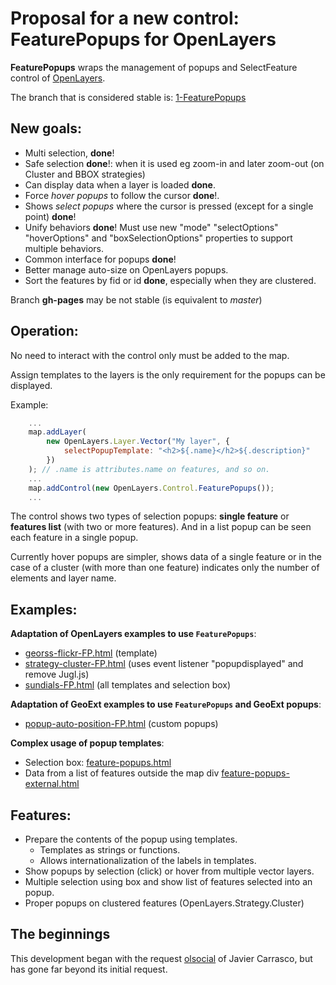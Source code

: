 Proposal for a new control: FeaturePopups for OpenLayers
========================================================

**FeaturePopups** wraps the management of popups and SelectFeature control of [OpenLayers](http://openlayers.org).

The branch that is considered stable is: [1-FeaturePopups](https://github.com/jorix/OL-FeaturePopups/tree/1-FeaturePopups)

New goals:
----------
 * Multi selection, **done**!
 * Safe selection **done**!: when it is used eg zoom-in and later zoom-out (on Cluster and BBOX strategies)
 * Can display data when a layer is loaded **done**.
 * Force *hover popups* to follow the cursor **done**!.
 * Shows *select popups* where the cursor is pressed (except for a single point) **done**!
 * Unify behaviors **done**! Must use new "mode" "selectOptions" "hoverOptions" and "boxSelectionOptions" properties to support multiple behaviors. 
 * Common interface for popups **done**!
 * Better manage auto-size on OpenLayers popups.
 * Sort the features by fid or id **done**, especially when they are clustered.

Branch **gh-pages** may be not stable (is equivalent to *master*)
 
Operation:
---------
No need to interact with the control only must be added to the map.

Assign templates to the layers is the only requirement for the popups can be displayed. 

Example:

```javascript
    ...
    map.addLayer(
        new OpenLayers.Layer.Vector("My layer", {
            selectPopupTemplate: "<h2>${.name}</h2>${.description}"
        })
    ); // .name is attributes.name on features, and so on.
    ...
    map.addControl(new OpenLayers.Control.FeaturePopups());
    ...
```

The control shows two types of selection popups: **single feature** or **features list** (with two or more features). And in a list popup can be seen each feature in a single popup.

Currently hover popups are simpler, shows data of a single feature or in the case of a cluster (with more than one feature) indicates only the number of elements and layer name.

Examples:
---------
**Adaptation of OpenLayers examples to use `FeaturePopups`**:

 * [georss-flickr-FP.html](http://jorix.github.com/OL-FeaturePopups/examples/georss-flickr-FP.html) (template)
 * [strategy-cluster-FP.html](http://jorix.github.com/OL-FeaturePopups/examples/strategy-cluster-FP.html) (uses event listener "popupdisplayed" and remove Jugl.js)
 * [sundials-FP.html](http://jorix.github.com/OL-FeaturePopups/examples/sundials-FP.html) (all templates and selection box)
 
**Adaptation of GeoExt examples to use `FeaturePopups` and GeoExt popups**: 

 * [popup-auto-position-FP.html](http://jorix.github.com/OL-FeaturePopups/examples-geoext/popup-auto-position-FP.html) (custom popups)

**Complex usage of popup templates**:

 * Selection box: [feature-popups.html](http://jorix.github.com/OL-FeaturePopups/examples/feature-popups.html)
 * Data from a list of features outside the map div [feature-popups-external.html](http://jorix.github.com/OL-FeaturePopups/examples/feature-popups-external.html)

Features:
--------
 * Prepare the contents of the popup using templates.
    * Templates as strings or functions.
    * Allows internationalization of the labels in templates.
 * Show popups by selection (click) or hover from multiple vector layers.
 * Multiple selection using box and show list of features selected into an popup.
 * Proper popups on clustered features (OpenLayers.Strategy.Cluster)

The beginnings
--------------
This development began with the request [olsocial](http://osgeo-org.1560.n6.nabble.com/HTML-template-popup-manager-td3889159.html) 
of Javier Carrasco, but has gone far beyond its initial request.
